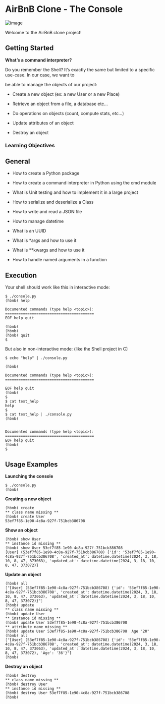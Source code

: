 # AirBnB Clone - The Console

![image](https://github.com/Itzsammi/AirBnB_clone/assets/107357783/8188e490-b362-4edf-a8e0-afd521a61ee6)

Welcome to the AirBnB clone project!
  

## Getting Started

 
**What’s a command interpreter?**

Do you remember the Shell? It’s exactly the same but limited to a specific use-case. In our case, we want to

be able to manage the objects of our project:

  

- Create a new object (ex: a new User or a new Place)

- Retrieve an object from a file, a database etc…

- Do operations on objects (count, compute stats, etc…)

- Update attributes of an object

- Destroy an object

  

### Learning Objectives

  

## General

 - How to create a Python package
   
  - How to create a command interpreter in Python using the cmd module
   
   - What is Unit testing and how to implement it in a large project
   
   - How to serialize and deserialize a Class
   
   - How to write and read a JSON file
   
   - How to manage datetime
   
   - What is an UUID
   
   - What is *args and how to use it
   
   - What is **kwargs and how to use it
   
   - How to handle named arguments in a function

  
  

## Execution

  
Your shell should work like this in interactive mode:

  
```
$ ./console.py
(hbnb) help

Documented commands (type help <topic>):
========================================
EOF help quit

(hbnb)
(hbnb)
(hbnb) quit
$
```

But also in non-interactive mode: (like the Shell project in C)

```
$ echo "help" | ./console.py

(hbnb)

Documented commands (type help <topic>):
========================================

EOF help quit
(hbnb)
$
$ cat test_help
help
$
$ cat test_help | ./console.py
(hbnb)

  
Documented commands (type help <topic>):
========================================
EOF help quit
(hbnb)
$

```

## Usage Examples

**Launching the console**
```
$ ./console.py
(hbnb) 
```
**Creating a new object**
```
(hbnb) create
** class name missing **
(hbnb) create User
53ef7f85-1e90-4c8a-927f-751bcb386708
```
**Show an object**
```
(hbnb) show User
** instance id missing **
(hbnb) show User 53ef7f85-1e90-4c8a-927f-751bcb386708
[User] (53ef7f85-1e90-4c8a-927f-751bcb386708) {'id': '53ef7f85-1e90-4c8a-927f-751bcb386708', 'created_at': datetime.datetime(2024, 3, 18, 10, 8, 47, 373063), 'updated_at': datetime.datetime(2024, 3, 18, 10, 8, 47, 373072)}
```
**Update an object**
```
(hbnb) all
["[User] (53ef7f85-1e90-4c8a-927f-751bcb386708) {'id': '53ef7f85-1e90-4c8a-927f-751bcb386708', 'created_at': datetime.datetime(2024, 3, 18, 10, 8, 47, 373063), 'updated_at': datetime.datetime(2024, 3, 18, 10, 8, 47, 373072)}"]
(hbnb) update
** class name missing **
(hbnb) update User
** instance id missing **
(hbnb) update User 53ef7f85-1e90-4c8a-927f-751bcb386708
** attribute name missing **
(hbnb) update User 53ef7f85-1e90-4c8a-927f-751bcb386708  Age "20"
(hbnb) all
["[User] (53ef7f85-1e90-4c8a-927f-751bcb386708) {'id': '53ef7f85-1e90-4c8a-927f-751bcb386708', 'created_at': datetime.datetime(2024, 3, 18, 10, 8, 47, 373063), 'updated_at': datetime.datetime(2024, 3, 18, 10, 8, 47, 373072), 'Age': '36'}"]
(hbnb)
```
**Destroy an object**
```
(hbnb) destroy
** class name missing **
(hbnb) destroy User
** instance id missing **
(hbnb) destroy User 53ef7f85-1e90-4c8a-927f-751bcb386708
(hbnb)
```
